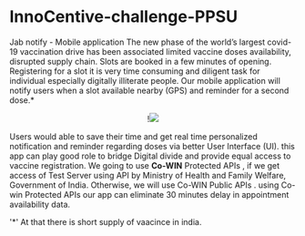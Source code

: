 # InnoCentive-challenge-PPSU
Jab notify  - Mobile application
The new phase of the world’s largest covid-19 vaccination drive has been associated limited vaccine doses availability, disrupted supply chain. Slots are booked in a few minutes of opening. Registering for a slot it is very time consuming and diligent task for individual especially digitally illiterate people. Our mobile application will notify users when a slot available nearby (GPS) and reminder for a second dose.*


<p align="center">!<img src="https://user-images.githubusercontent.com/54111873/185791585-0766f1c9-0f97-4ba4-b95d-433dc5cb77f6.png"></p>




Users would able to save their time and get real time personalized notification and reminder regarding doses via better User Interface (UI). this app can play good role to bridge Digital divide and provide equal access to vaccine registration.
We going to use **Co-WIN** Protected APIs , if we get access of Test Server using API by Ministry of Health and Family Welfare, Government of India. Otherwise, we will use Co-WIN Public APIs . using Co-win Protected APIs our app can eliminate 30 minutes delay in appointment availability data.




'*' At that there is short supply of vaacince in india. 


